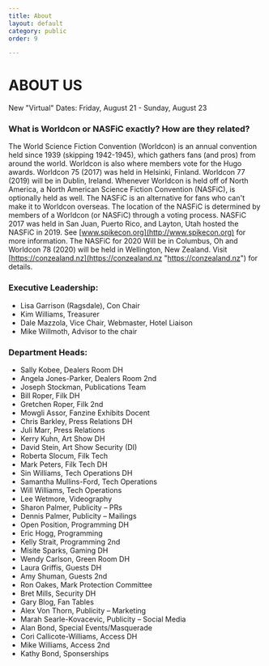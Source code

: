 ```yaml
---
title: About
layout: default
category: public
order: 9

---
```

# ABOUT US

New "Virtual" Dates: Friday, August 21 - Sunday, August 23

### What is Worldcon or NASFiC exactly? How are they related?

The World Science Fiction Convention (Worldcon) is an annual convention held since 1939 (skipping 1942-1945), which gathers fans (and pros) from around the world. Worldcon is also where members vote for the Hugo awards. Worldcon 75 (2017) was held in Helsinki, Finland. Worldcon 77 (2019) will be in Dublin, Ireland. Whenever Worldcon is held off of North America, a North American Science Fiction Convention (NASFiC), is optionally held as well. The NASFiC is an alternative for fans who can't make it to Worldcon overseas. The location of the NASFiC is determined by members of a Worldcon (or NASFiC) through a voting process. NASFiC 2017 was held in San Juan, Puerto Rico, and Layton, Utah hosted the NASFiC in 2019. See [www.spikecon.org](http://www.spikecon.org) for more information. The NASFiC for 2020 Will be in Columbus, Oh and Worldcon 78 (2020) will be held in Wellington, New Zealand. Visit [https://conzealand.nz](https://conzealand.nz "https://conzealand.nz") for details.

### Executive Leadership:

* Lisa Garrison (Ragsdale), Con Chair
* Kim Williams, Treasurer
* Dale Mazzola, Vice Chair, Webmaster, Hotel Liaison
* Mike Willmoth, Advisor to the chair

### Department Heads:

* Sally Kobee, Dealers Room DH
* Angela Jones-Parker, Dealers Room 2nd
* Joseph Stockman, Publications Team
* Bill Roper, Filk DH
* Gretchen Roper, Filk 2nd
* Mowgli Assor, Fanzine Exhibits Docent
* Chris Barkley, Press Relations DH
* Juli Marr, Press Relations
* Kerry Kuhn, Art Show DH
* David Stein, Art Show Security (DI)
* Roberta Slocum, Filk Tech
* Mark Peters, Filk Tech DH
* Sin Williams, Tech Operations DH
* Samantha Mullins-Ford, Tech Operations
* Will Williams, Tech Operations
* Lee Wetmore, Videography
* Sharon Palmer, Publicity – PRs
* Dennis Palmer, Publicity – Mailings
* Open Position, Programming DH
* Eric Hogg, Programming
* Kelly Strait, Programming 2nd
* Misite Sparks, Gaming DH
* Wendy Carlson, Green Room DH
* Laura Griffis, Guests DH
* Amy Shuman, Guests 2nd
* Ron Oakes, Mark Protection Committee
* Bret Mills, Security DH
* Gary Blog, Fan Tables
* Alex Von Thorn, Publicity – Marketing
* Marah Searle-Kovacevic, Publicity – Social Media
* Alan Bond, Special Events/Masquerade
* Cori Callicote-Williams, Access DH
* Mike Williams, Access 2nd
* Kathy Bond, Sponserships